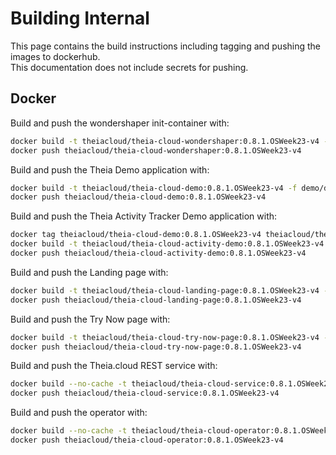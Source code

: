 # Building Internal

This page contains the build instructions including tagging and pushing the images to dockerhub.\
This documentation does not include secrets for pushing.

## Docker

Build and push the wondershaper init-container with:

```bash
docker build -t theiacloud/theia-cloud-wondershaper:0.8.1.OSWeek23-v4 -f dockerfiles/wondershaper/Dockerfile .
docker push theiacloud/theia-cloud-wondershaper:0.8.1.OSWeek23-v4
```

Build and push the Theia Demo application with:

```bash
docker build -t theiacloud/theia-cloud-demo:0.8.1.OSWeek23-v4 -f demo/dockerfiles/demo-theia-docker/Dockerfile demo/dockerfiles/demo-theia-docker/.
docker push theiacloud/theia-cloud-demo:0.8.1.OSWeek23-v4
```

Build and push the Theia Activity Tracker Demo application with:

```bash
docker tag theiacloud/theia-cloud-demo:0.8.1.OSWeek23-v4 theiacloud/theia-cloud-demo
docker build -t theiacloud/theia-cloud-activity-demo:0.8.1.OSWeek23-v4 -f demo/dockerfiles/demo-theia-monitor-vscode/Dockerfile demo/dockerfiles/demo-theia-monitor-vscode/.
docker push theiacloud/theia-cloud-activity-demo:0.8.1.OSWeek23-v4
```

Build and push the Landing page with:

```bash
docker build -t theiacloud/theia-cloud-landing-page:0.8.1.OSWeek23-v4 -f dockerfiles/landing-page/Dockerfile .
docker push theiacloud/theia-cloud-landing-page:0.8.1.OSWeek23-v4

```

Build and push the Try Now page with:

```bash
docker build -t theiacloud/theia-cloud-try-now-page:0.8.1.OSWeek23-v4 -f dockerfiles/try-now-page/Dockerfile .
docker push theiacloud/theia-cloud-try-now-page:0.8.1.OSWeek23-v4

```

Build and push the Theia.cloud REST service with:

```bash
docker build --no-cache -t theiacloud/theia-cloud-service:0.8.1.OSWeek23-v4 -f dockerfiles/service/Dockerfile .
docker push theiacloud/theia-cloud-service:0.8.1.OSWeek23-v4
```

Build and push the operator with:

```bash
docker build --no-cache -t theiacloud/theia-cloud-operator:0.8.1.OSWeek23-v4 -f dockerfiles/operator/Dockerfile .
docker push theiacloud/theia-cloud-operator:0.8.1.OSWeek23-v4
```
